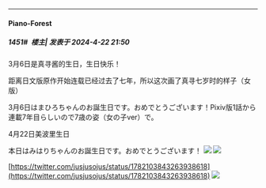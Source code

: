 ﻿
*****

####  Piano-Forest  
##### 1451#         楼主| 发表于 2024-4-22 21:50

3月6日是真寻酱的生日，生日快乐！

距离日文版原作开始连载已经过去了七年，所以这次画了真寻七岁时的样子（女版）

3月6日はまひろちゃんのお誕生日です。おめでとうございます！Pixiv版1話から連載7年目らしいので7歳の姿（女の子ver）で。

4月22日美波里生日

本日はみはりちゃんのお誕生日です。おめでとうございます！
<img src="https://p.sda1.dev/17/ec5d5d863182f200dc6126b7c500cb06/20240422_214708.jpg" referrerpolicy="no-referrer">
<img src="https://p.sda1.dev/17/1292ef54f3e00810ebadaa6084c0db72/20240422_214643.jpg" referrerpolicy="no-referrer">

[https://twitter.com/jusjusojus/status/1782103843263938618](https://twitter.com/jusjusojus/status/1782103843263938618)
<img src="https://p.sda1.dev/17/3ed2e94344753f8c1a71817886ab1cf6/20240422_214930.jpg" referrerpolicy="no-referrer">

